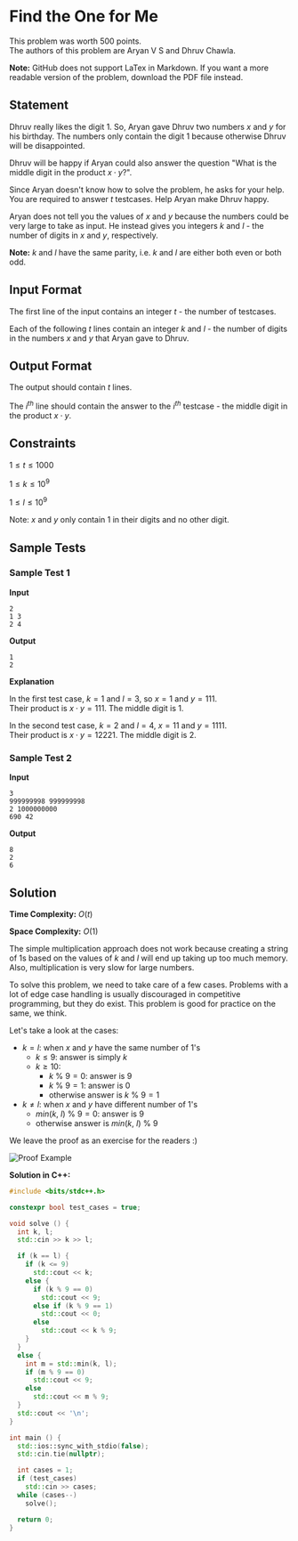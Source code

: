 # Find the One for Me

This problem was worth $500$ points.<br>The authors of this problem are Aryan V S and Dhruv Chawla.

**Note:** GitHub does not support LaTex in Markdown. If you want a more readable version of the problem, download the PDF file instead.



## Statement

Dhruv really likes the digit $1$. So, Aryan gave Dhruv two numbers $x$ and $y$ for his birthday. The numbers only contain the digit $1$ because otherwise Dhruv will be disappointed.

Dhruv will be happy if Aryan could also answer the question "What is the middle digit in the product $x \cdot y$?".

Since Aryan doesn't know how to solve the problem, he asks for your help. You are required to answer $t$ testcases. Help Aryan make Dhruv happy.

Aryan does not tell you the values of $x$ and $y$ because the numbers could be very large to take as input. He instead gives you integers $k$ and $l$ - the number of digits in $x$ and $y$, respectively. 

**Note:** $k$ and $l$ have the same parity, i.e. $k$ and $l$ are either both even or both odd.



## Input Format

The first line of the input contains an integer $t$ - the number of testcases.

Each of the following $t$ lines contain an integer $k$ and $l$ - the number of digits in the numbers $x$ and $y$ that Aryan gave to Dhruv.



## Output Format

The output should contain $t$ lines.

The $i^{th}$ line should contain the answer to the $i^{th}$ testcase - the middle digit in the product $x \cdot y$.



## Constraints

$1 \le t \le 1000$

$1 \le k \le 10^9$

$1 \le l \le 10^9$

Note: $x$ and $y$ only contain $1$ in their digits and no other digit.



## Sample Tests

### Sample Test 1

**Input**

```
2
1 3
2 4
```

**Output**

```
1
2
```

**Explanation**

In the first test case, $k = 1$ and $l = 3$, so $x = 1$ and $y = 111$.<br>
Their product is $x \cdot y = 111$. The middle digit is $1$.

In the second test case, $k = 2$ and $l = 4$, $x = 11$ and $y = 1111$.<br>
Their product is $x \cdot y = 12221$. The middle digit is $2$.

### Sample Test 2

**Input**

```
3
999999998 999999998
2 1000000000
690 42
```

**Output**

```
8
2
6
```



## Solution

**Time Complexity:** $O(t)$

**Space Complexity:** $O(1)$

The simple multiplication approach does not work because creating a string of $1$s based on the values of $k$ and $l$ will end up taking up too much memory. Also, multiplication is very slow for large numbers.

To solve this problem, we need to take care of a few cases. Problems with a lot of edge case handling is usually discouraged in competitive programming, but they do exist. This problem is good for practice on the same, we think.

Let's take a look at the cases:

- $k = l$: when $x$ and $y$ have the same number of $1$'s
  - $k \le 9$: answer is simply $k$
  - $k \ge 10$:
    - $k\ \%\ 9 = 0$: answer is $9$
    - $k\ \%\ 9 = 1$: answer is $0$
    - otherwise answer is $k\ \%\ 9 = 1$
- $k \ne l$: when $x$ and $y$ have different number of $1$'s
  - $min(k,\ l)\ \%\ 9 = 0$: answer is $9$
  - otherwise answer is $min(k,\ l)\ \%\ 9$

We leave the proof as an exercise for the readers :)

![Proof Example](/home/arrow/Desktop/Projects/Github/NexCode/find-the-one-for-me/find-the-one-for-me-example.jpeg)

**Solution in C++:**

```cpp
#include <bits/stdc++.h>

constexpr bool test_cases = true;

void solve () {
  int k, l;
  std::cin >> k >> l;

  if (k == l) {
    if (k <= 9)
      std::cout << k;
    else {
      if (k % 9 == 0)
        std::cout << 9;
      else if (k % 9 == 1)
        std::cout << 0;
      else
        std::cout << k % 9;
    }
  }
  else {
    int m = std::min(k, l);
    if (m % 9 == 0)
      std::cout << 9;
    else
      std::cout << m % 9;
  }
  std::cout << '\n';
}

int main () {
  std::ios::sync_with_stdio(false);
  std::cin.tie(nullptr);

  int cases = 1;
  if (test_cases)
    std::cin >> cases;
  while (cases--)
    solve();

  return 0;
}
```
